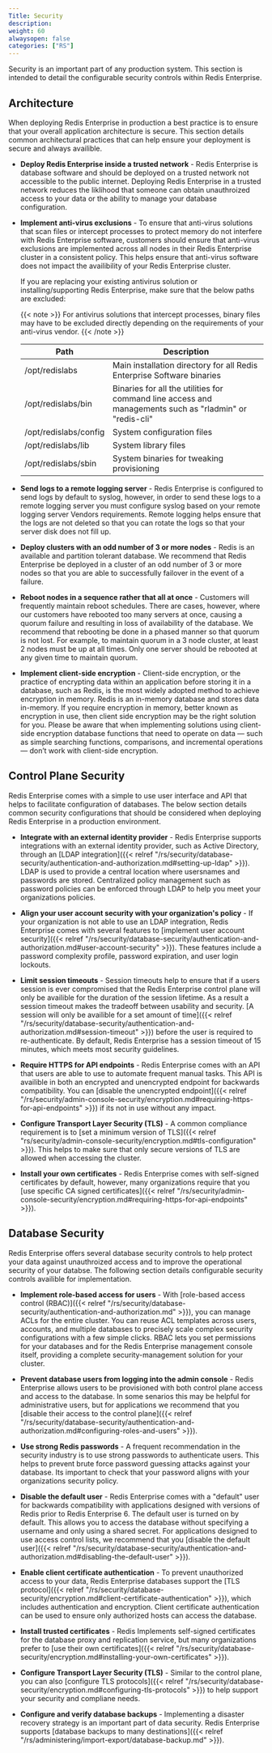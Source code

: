 ```yaml
---
Title: Security
description:
weight: 60
alwaysopen: false
categories: ["RS"]
---
```

Security is an important part of any production system. This section is intended to detail the configurable security controls within Redis Enterprise.

## Architecture

When deploying Redis Enterprise in production a best practice is to ensure that your overall application architecture is secure. This section details common architectural practices that can help ensure your deployment is secure and always availible.

- **Deploy Redis Enterprise inside a trusted network** - Redis Enterprise is database software and should be deployed on a trusted network not accessible to the public internet. Deploying Redis Enterprise in a trusted network reduces the liklihood that someone can obtain unauthroized access to your data or the ability to manage your database configuration.

- **Implement anti-virus exclusions** - To ensure that anti-virus solutions that scan files or intercept processes to protect memory do not interfere with Redis Enterprise software, customers should ensure that anti-virus exclusions are implemented across all nodes in their Redis Enterprise cluster in a consistent policy. This helps ensure that anti-virus software does not impact the availibility of your Redis Enterprise cluster.

    If you are replacing your existing antivirus solution or installing/supporting Redis Enterprise, make sure that the below paths are excluded:

    {{< note >}}
For antivirus solutions that intercept processes, binary files may have to be excluded directly depending on the requirements of your anti-virus vendor.
    {{< /note >}}

    | **Path** | **Description** |
    |------------|-----------------|
    | /opt/redislabs | Main installation directory for all Redis Enterprise Software binaries |
    | /opt/redislabs/bin | Binaries for all the utilities for command line access and managements such as "rladmin" or "redis-cli" |
    | /opt/redislabs/config | System configuration files |
    | /opt/redislabs/lib | System library files |
    | /opt/redislabs/sbin | System binaries for tweaking provisioning |

- **Send logs to a remote logging server** - Redis Enterprise is configured to send logs by default to syslog, however, in order to send these logs to a remote logging server you must configure syslog based on your remote logging server Vendors requirements. Remote logging helps ensure that the logs are not deleted so that you can rotate the logs so that your server disk does not fill up.  

- **Deploy clusters with an odd number of 3 or more nodes** - Redis is an available and partition tolerant database. We recommend that Redis Enterprise be deployed in a cluster of an odd number of 3 or more nodes so that you are able to successfully failover in the event of a failure.

- **Reboot nodes in a sequence rather that all at once** - Customers will frequently maintain reboot schedules. There are cases, however, where our customers have rebooted too many servers at once, causing a quorum failure and resulting in loss of availability of the database. We recommend that rebooting be done in a phased manner so that quorum is not lost. For example, to maintain quorum in a 3 node cluster, at least 2 nodes must be up at all times. Only one server should be rebooted at any given time to maintain quorum.

- **Implement client-side encryption** - Client-side encryption, or the practice of encrypting data within an application before storing it in a database, such as Redis, is the most widely adopted method to achieve encryption in memory. Redis is an in-memory database and stores data in-memory. If you require encryption in memory, better known as encryption in use, then client side encryption may be the right solution for you. Please be aware that when implementing solutions using client-side encryption database functions that need to operate on data — such as simple searching functions, comparisons, and incremental operations — don’t work with client-side encryption.

## Control Plane Security

Redis Enterprise comes with a simple to use user interface and API that helps to facilitate configuration of databases. The below section details common security configurations that should be considered when deploying Redis Enterprise in a production environment.

- **Integrate with an external identity provider** - Redis Enterprise supports integrations with an external identity provider, such as Active Directory, through an [LDAP integration]({{< relref "/rs/security/database-security/authentication-and-authorization.md#setting-up-ldap" >}}). LDAP is used to provide a central location where usersnames and passwords are stored. Centralized policy management such as password policies can be enforced through LDAP to help you meet your organizations policies.

- **Align your user account security with your organization's policy** - If your organization is not able to use an LDAP integration, Redis Enterprise comes with several features to [implement user account security]({{< relref "/rs/security/database-security/authentication-and-authorization.md#user-account-security" >}}). These features include a password complexity profile, password expiration, and user login lockouts.

- **Limit session timeouts** - Session timeouts help to ensure that if a users session is ever compromised that the Redis Enterprise control plane will only be availible for the duration of the session lifetime. As a result a session timeout makes the tradeoff between usability and security. [A session will only be availible for a set amount of time]({{< relref "/rs/security/database-security/authentication-and-authorization.md#session-timeout" >}}) before the user is required to re-authenticate. By default, Redis Enterprise has a session timeout of 15 minutes, which meets most security guidelines.

- **Require HTTPS for API endpoints** - Redis Enterprise comes with an API that users are able to use to automate frequent manual tasks. This API is availible in both an encrypted and unencrypted endpoint for backwards compatibility. You can [disable the unencrypted endpoint]({{< relref "/rs/security/admin-console-security/encryption.md#requiring-https-for-api-endpoints" >}}) if its not in use without any impact.

- **Configure Transport Layer Security (TLS)** - A common compliance requirement is to [set a minimum version of TLS]({{< relref "rs/security/admin-console-security/encryption.md#tls-configuration" >}}). This helps to make sure that only secure versions of TLS are allowed when accessing the cluster.

- **Install your own certificates** - Redis Enterprise comes with self-signed certificates by default, however, many organizations require that you [use specific CA signed certificates]({{< relref "/rs/security/admin-console-security/encryption.md#requiring-https-for-api-endpoints" >}}).

## Database Security

Redis Enterprise offers several database security controls to help protect your data against unauthroized access and to improve the operational security of your databse. The following section details configurable security controls availible for implementation.

- **Implement role-based access for users** - With [role-based access control (RBAC)]({{< relref "/rs/security/database-security/authentication-and-authorization.md" >}}), you can manage ACLs for the entire cluster. You can reuse ACL templates across users, accounts, and multiple databases to precisely scale complex security configurations with a few simple clicks. RBAC lets you set permissions for your databases and for the Redis Enterprise management console itself, providing a complete security-management solution for your cluster.

- **Prevent database users from logging into the admin console** - Redis Enterprise allows users to be provisioned with both control plane access and access to the database. In some senarios this may be helpful for administrative users, but for applications we recommend that you [disable their access to the control plane]({{< relref "/rs/security/database-security/authentication-and-authorization.md#configuring-roles-and-users" >}}).

- **Use strong Redis passwords** - A frequent recommendation in the security industry is to use strong passwords to authenticate users. This helps to prevent brute force password guessing attacks against your database. Its important to check that your password aligns with your organizations security policy.

- **Disable the default user** - Redis Enterprise comes with a "default" user for backwards compatibility with applications designed with versions of Redis prior to Redis Enterprise 6. The default user is turned on by default. This allows you to access the database without specifying a username and only using a shared secret. For applications designed to use access control lists, we recommend that you [disable the default user]({{< relref "/rs/security/database-security/authentication-and-authorization.md#disabling-the-default-user" >}}).

- **Enable client certificate authentication** - To prevent unauthorized access to your data, Redis Enterprise databases support the [TLS protocol]({{< relref "/rs/security/database-security/encryption.md#client-certificate-authentication" >}}), which includes authentication and encryption. Client certificate authentication can be used to ensure only authorized hosts can access the database.

- **Install trusted certificates** - Redis Implements self-signed certificates for the database proxy and replication service, but many organizations prefer to [use their own certificates]({{< relref "/rs/security/database-security/encryption.md#installing-your-own-certificates" >}}).

- **Configure Transport Layer Security (TLS)** - Similar to the control plane, you can also [configure TLS protocols]({{< relref "/rs/security/database-security/encryption.md#configuring-tls-protocols" >}}) to help support your security and compliane needs.

- **Configure and verify database backups** - Implementing a disaster recovery strategy is an important part of data security. Redis Enterprise supports [database backups to many destinations]({{< relref "/rs/administering/import-export/database-backup.md" >}}).
